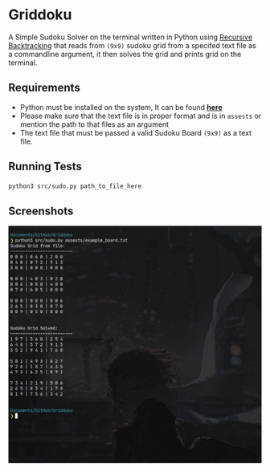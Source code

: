 # Griddoku
A Simple Sudoku Solver on the terminal written in Python using [Recursive Backtracking][backtracking] that reads from `(9x9)` sudoku grid from a specifed text file as a commandline argument, it then solves the grid and prints grid on the terminal.

## Requirements
- Python must be installed on the system, It can be found [**here**][python.org]
- Please make sure that the text file is in proper format and is in `assests` or mention the path to that files as an argument
- The text file that must be passed a valid Sudoku Board `(9x9)` as a text file.

## Running Tests

```bash
python3 src/sudo.py path_to_file_here
```

## Screenshots
![Sudoku Terminal][pic]

[backtracking]: https://www.geeksforgeeks.org/introduction-to-backtracking-data-structure-and-algorithm-tutorials/
[pic]: imgs/terminaltest.png
[python.org]: https://www.python.org/downloads/